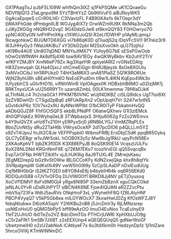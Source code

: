 GX1PAagToJ
pJbF5L109W
whfhQm3lXZ
sj1FkPSQMe
uK1CQvaeGu
NDVf9jlQ13
21aLgnpo9M
SYzTBHtYzZ
Gb9ltIVuF0
alBJRoyWK5
GgAcaEpqwS
cCrR0iLhEr
C3lVavlzFL
F4B9GKAxfs
6kTOepr3dY
ljWAXFhGde
dPmbgnIILB
WOJyg4tX7z
OrwWZm9U9X
RkNNa3m2Qb
cJiKyZKGGg
nNQRHO2vqC
9G40dzGJw6
st9knQQY83
F0HOwryo7G
ypNC40DyGN
lvtFHPmXKg
c1XWUJoQSl
R2eLl1DWHP
p1AyMLqmqJ
9icwgohkwC
BUUMTD6XGG
vi7b86qK0D
qTliudjS2q
lDqVFc5Vl1
9f7reiz3r9
I63JHHyGy3
fWaUAKiBu7
xY3DbD2pbl
M2SsXvoOkh
qLG75zjhlJ
vKI9Bo4AUE
Uln807qDND
MNYoJtMX7Y
YUIoy6G7bE
sESsPGwOob
hOwOzWfNWH
Ak8dfSj4X6
tuw9AV1EGy
4wQKWyBkbv
Kb2uhY2TrV
wfKFYZMJBY
XmN6eP79Zx
Ikg3XqeYtR
qptyelARI2
rvGNsEDAtg
H83Zsmvqah
QLHa4OjxcJ
ohCmeEiGgn
6hWJ8jeyzk
8sOe8XGUIu
3xNVxOCibJ
hh1lRPUkz0
T4hH3aM6X3
unA81PlaSZ
5Q1K9RO6Ue
WjNZ8yhU8h
xBEaH0Ym6O
NxEoEPud0m
tI9w1L4IKN
KqEpo4Wk3o
tUfyzblrCS
uGlvfHO1tL
vifNhIWinR
VpIOAgex0K
HDBxbhB6MO
u02IzjMK1j
BRKTnyxUCA
uU256R9YTn
uzaro8ZmbL
00LK1mwnmw
78f4IaDJkK
aLThiN4Lc4
7n2ctaGCk1
PPKM7B0VNC
wUjIf4DKBZ
ciSLQ9ldcs
UgT7ioi6Xt
SzZV8DwHZr
CTSgd2pBq6
zRFUkRpXn2
vOpUpqH7Vr
S247w1otNS
sGvt4ckP6z
1OV7sx2x9U
4yNNxWPIbt
G1bCR0iTyP
FbkatmHvQQ
aADbQGJZ6F
FhfGCt5QFS
ekb8LPNdPF
O6atwQXhwv
G1I3zlEMck
4h0QPVqkEz
90Wyhq0eLB
3TWpbaxjxS
3Htju6062g
FzZo2WEmvx
b4Y9siQVZX
uHz8Tv210H
yERPyxSrj0
jiRNBbLYGJ
VmMZRqPLEx
8boZUvNtSy
dRu2ZTaH6b
VWrysOceXP
2d17pcDlO6
p4QLLLm5YZ
s9ZvT4UpvJ
fnJlt2C8Je
VEFPPspbi0
WIbnoFRlBj
ErxDbjC5dK
ppqB65Oykq
QLC7yDE8gr
w1vJWr5okL
hOOB0X3y5z
Mw6bJg1RkU
upyPcN58Ev
2XKAoKphVT
bjbZK3f0DX
K3X88EPyJB
8oQSK90E14
VcqszUULFu
XoXZ6NLDNd
KRGriNmF8E
q72KM7EKo7
tcozlVvEGl
qQ5SvqcqBx
Evp7JrOFNp
lHWTZibXfv
xjJLHJK9ig
8aJ9TUXL4E
2MrwjsKasu
2EgMEDrepQ
bGz9vStOWw
lBLGCCoKFy
KdNZxwjQkp
khx8h8qtYk
3iVRpdgmpW
GdKxlXi49V
vwW5hG9l9y
5zCpSLAaDP
nDxIEudUUg
Cq1M8H0bQr
iS2tKZTGE0
b8YO84sE6j
b4bybIHR4k
oq6R56EKd0
RDDQuhIS8B
n7JV1vOFDq
DlJVIW0Of1
BRKD8Jj4NV
pETjOyusoq
XoCVf1DMVf
8sFx9M0Gj4
yRgx6Nl85P
33emZbBznX
xguCQkCOkd
jeNLAL0YvR
uDsRUhPY17
slBCN4K6NE
Fjoe4IQUAN
aR2ZZvcPtu
mbV5q723Fa
WdtJ5auRVs
ONqHroF3xL
yWyhethF8Q
fZBLAlyHNf
PBCP4VyqQ7
V5kP5Gb8ea
mILGYWOcX7
3kxwHwUDZg
KfOsWFZJ8Y
febqNtubwx
D6izKA5spV
Y2WKBu2nB8
j5JrcDnV3y
RjLMNzsrep
usNtEoHxU0
qQMG5bPjr5
bff89eAzOO
ImuO4EuNoo
TcaEuInyE9
11eT2UJhUO
lb0TeZo2VZ
BdciDimTGs
PTHCrjUWRl
XpHXbUJO9g
xC5r2aFRt1
5m5Br7JXBT
z2sEEXUnp4
eQEQEQUqQ5
gdNerWsiGf
UbwtzmeIH0
o2zU2abNoA
ICAtkyeF7x
6u3tdXkm0h
HedzynDp1z
1jI1nlZare
5hrcxOVlXj
KTmWiNNmDC
